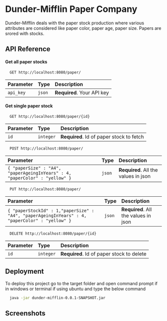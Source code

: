 
# Dunder-Mifflin Paper Company

Dunder-Mifflin deals with the paper stock production where various attributes
are considered like paper color, paper age, paper size. Papers are srored with
stocks.


## API Reference

#### Get all paper stocks

```http
  GET http://localhost:8080/paper/
```

| Parameter | Type     | Description                |
| :-------- | :------- | :------------------------- |
| `api_key` | `json` | **Required**. Your API key |

#### Get single paper stock

```http
  GET http://localhost:8080/paper/{id}
```

| Parameter | Type     | Description                       |
| :-------- | :------- | :-------------------------------- |
| `id`      | `integer` | **Required**. Id of paper stock to fetch |


```http
  POST http://localhost:8080/paper/
```

| Parameter | Type     | Description                       |
| :-------- | :------- | :-------------------------------- |
| `{ "paperSize" : "A4", "paperAgeingInYears" : 4, "paperColor" : "yellow" }`| `json` | **Required**. All the values in json |

```http
  PUT http://localhost:8080/paper/
```

| Parameter | Type     | Description                       |
| :-------- | :------- | :-------------------------------- |
| `{ "paperStockId" : 1,"paperSize" : "A4", "paperAgeingInYears" : 4, "paperColor" : "yellow" }`| `json` | **Required**. All the values in json |

```http
  DELETE http://localhost:8080/paper/{id}
```

| Parameter | Type     | Description                       |
| :-------- | :------- | :-------------------------------- |
| `id`      | `integer` | **Required**. Id of paper stock to delete |

## Deployment

To deploy this project go to the target folder and open command prompt if in windows or terminal if using ubuntu and type the below command

```bash
  java -jar dunder-mifflin-0.0.1-SNAPSHOT.jar
```


## Screenshots



